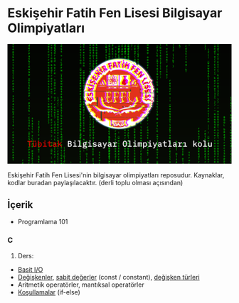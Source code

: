 <meta name="viewport" content="width=device-width, initial-scale=1">
<link rel="stylesheet" type="text/css" media="all" href="markdown.css" />

# Eskişehir Fatih Fen Lisesi Bilgisayar Olimpiyatları

<img src="assets/github-cover-orig-min.png">

Eskişehir Fatih Fen Lisesi'nin bilgisayar olimpiyatları reposudur. Kaynaklar, kodlar buradan paylaşılacaktır. (derli toplu olması açısından)

## İçerik

- Programlama 101

### C

1. Ders:

- [Basit I/O](/C-practices/1st-week/basic-io)
- [Değişkenler](/C-practices/1st-week/Variables/degiskenler.c), [sabit değerler](/C-practices/1st-week/Variables/sabit_degerler.c) (const / constant), [değişken türleri](/C-practices/1st-week/Variables/degisken_turleri.c)
- Aritmetik operatörler, mantıksal operatörler
- [Koşullamalar](/C-practices/1st-week/conditionals-part1) (if-else)
